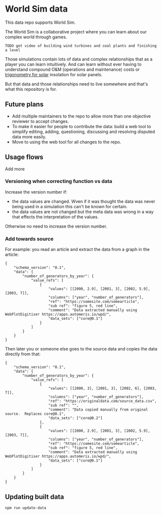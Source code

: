 # World Sim data

This data repo supports World Sim.

The World Sim is a collaborative project where you can learn about our complex world through games.

    TODO get video of building wind turbines and coal plants and finishing a level

Those simulations contain lots of data and complex relationships that as a player you can learn intuitively.  And can learn without ever having to understand compound O&M (operations and maintenance) costs or [trigonometry for solar](https://github.com/pingswept/pysolar/blob/0c61df6/pysolar/solar.py#L50) insolation for solar panels.

But that data and those relationships need to live somewhere and that's what this repository is for.

## Future plans

* Add multiple maintainers to the repo to allow more than one objective reviewer to accept changes.
* To make it easier for people to contribute the data: build a web tool to simplify editing, adding, questioning, discussing and resolving disputed data more easily.
* Move to using the web tool for all changes to the repo.

## Usage flows

Add more

### Versioning when correcting function vs data

Increase the version number if:

* the data values are changed.  Wven if it was thought the data was never being used in a simulation this can't be known for certain.
* the data values are not changed but the meta data was wrong in a way that effects the interpretation of the values.

Otherwise no need to increase the version number.

### Add towards source

For example: you read an article and extract the data from a graph in the article:

    {
        "schema_version": "0.1",
        "data": {
            "number_of_generators_by_year": {
                "value_refs": [
                    {
                        "values": [[2000, 2.9], [2001, 3], [2002, 5.9], [2003, 7]],
                        "columns": ["year", "number_of_generators"],
                        "ref": "https://somesite.com/somearticle",
                        "sub ref": "figure 5, red line",
                        "comment": "Data extracted manually using WebPlotDigitiser https://apps.automeris.io/wpd/",
                        "data_sets": ["core@0.1"]
                    }
                ]
            }
        }
    }

Then later you or someone else goes to the source data and copies the data directly from that:

    {
        "schema_version": "0.1",
        "data": {
            "number_of_generators_by_year": {
                "value_refs": [
                    {
                        "values": [[2000, 3], [2001, 3], [2002, 6], [2003, 7]],
                        "columns": ["year", "number_of_generators"],
                        "ref": "https://originaldata.com/source_data.csv",
                        "sub ref": "",
                        "comment": "Data copied manually from original source.  Replaces core@0.1",
                        "data_sets": ["core@0.2"]
                    },
                    {
                        "values": [[2000, 2.9], [2001, 3], [2002, 5.9], [2003, 7]],
                        "columns": ["year", "number_of_generators"],
                        "ref": "https://somesite.com/somearticle",
                        "sub ref": "figure 5, red line",
                        "comment": "Data extracted manually using WebPlotDigitiser https://apps.automeris.io/wpd/",
                        "data_sets": ["core@0.1"]
                    }
                ]
            }
        }
    }


## Updating built data

    npm run update-data
